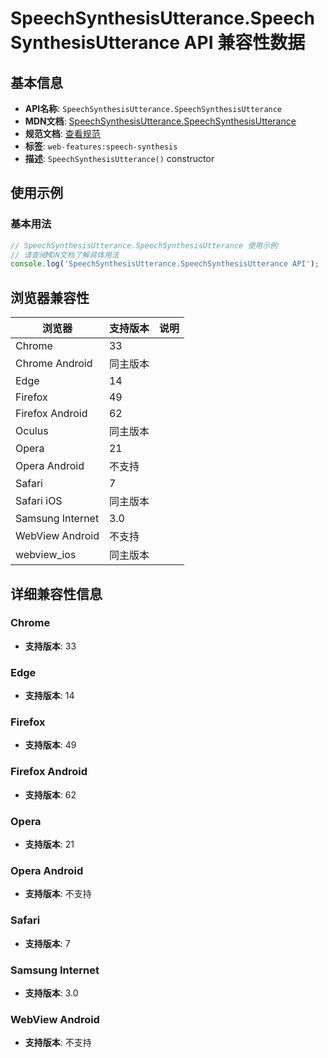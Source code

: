 # SpeechSynthesisUtterance.SpeechSynthesisUtterance API 兼容性数据

## 基本信息

- **API名称**: `SpeechSynthesisUtterance.SpeechSynthesisUtterance`
- **MDN文档**: [SpeechSynthesisUtterance.SpeechSynthesisUtterance](https://developer.mozilla.org/docs/Web/API/SpeechSynthesisUtterance/SpeechSynthesisUtterance)
- **规范文档**: [查看规范](https://webaudio.github.io/web-speech-api/#dom-speechsynthesisutterance-speechsynthesisutterance)
- **标签**: `web-features:speech-synthesis`
- **描述**: `SpeechSynthesisUtterance()` constructor

## 使用示例

### 基本用法

```javascript
// SpeechSynthesisUtterance.SpeechSynthesisUtterance 使用示例
// 请查阅MDN文档了解具体用法
console.log('SpeechSynthesisUtterance.SpeechSynthesisUtterance API');
```

## 浏览器兼容性

| 浏览器 | 支持版本 | 说明 |
|--------|----------|------|
| Chrome | 33 |  |
| Chrome Android | 同主版本 |  |
| Edge | 14 |  |
| Firefox | 49 |  |
| Firefox Android | 62 |  |
| Oculus | 同主版本 |  |
| Opera | 21 |  |
| Opera Android | 不支持 |  |
| Safari | 7 |  |
| Safari iOS | 同主版本 |  |
| Samsung Internet | 3.0 |  |
| WebView Android | 不支持 |  |
| webview_ios | 同主版本 |  |

## 详细兼容性信息

### Chrome

- **支持版本**: 33

### Edge

- **支持版本**: 14

### Firefox

- **支持版本**: 49

### Firefox Android

- **支持版本**: 62

### Opera

- **支持版本**: 21

### Opera Android

- **支持版本**: 不支持

### Safari

- **支持版本**: 7

### Samsung Internet

- **支持版本**: 3.0

### WebView Android

- **支持版本**: 不支持

